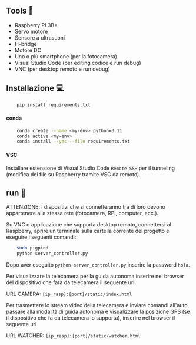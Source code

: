 ## Tools 🔧
* Raspberry PI 3B+
* Servo motore
* Sensore a ultrasuoni
* H-bridge
* Motore DC
* Uno o più smartphone (per la fotocamera)
* Visual Studio Code (per editing codice e run debug)
* VNC (per desktop remoto e run debug)

## Installazione 💻

```sh
    pip install requirements.txt
```

####  conda

```sh
    conda create --name <my-env> python=3.11
    conda active <my-env>
    conda install --yes --file requirements.txt
```

####  VSC
Installare estensione di Visual Studio Code `Remote SSH` per il tunneling (modifica dei file su Raspberry tramite VSC da remoto).

##  run 🚗
ATTENZIONE: i dispositivi che si connetteranno tra di loro devono appartenere alla stessa rete (fotocamera, RPI, computer, ecc.).

Su VNC o applicazione che supporta desktop remoto, connettersi al Raspberry, aprire un terminale sulla cartella corrente del progetto e eseguire i seguenti comandi:
```sh
    sudo pigpiod
    python server_controller.py
```
Dopo aver eseguito `python server_controller.py` inserire la password `hola`.

Per visualizzare la telecamera per la guida autonoma inserire nel browser del dispositivo che farà da telecamera il seguente url.

URL CAMERA: `[ip_rasp]:[port]/static/index.html`

Per trasmettere lo stream video della telecamera e inviare comandi all'auto, passare alla modalità di guida autonoma e visualizzare la posizione GPS (se il dispositivo che fa da telecamera lo supporta), inserire nel browser il seguente url

URL WATCHER: `[ip_rasp]:[port]/static/watcher.html`
